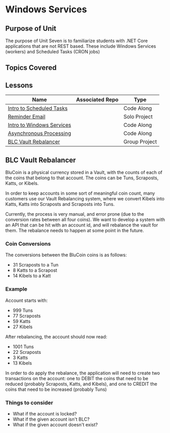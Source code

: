 # Windows Services

## Purpose of Unit

The purpose of Unit Seven is to familiarize students with .NET Core applications that are not REST based. These include Windows Services (workers) and Scheduled Tasks (CRON jobs)

## Topics Covered

## Lessons

| Name | Associated Repo | Type |
|------|-----------------|------|
| [Intro to Scheduled Tasks](<!-- TODO -->) | <!-- TODO --> | Code Along |
| [Reminder Email](<!-- TODO -->) | <!-- TODO --> | Solo Project |
| [Intro to Windows Services](<!-- TODO -->) | <!-- TODO --> | Code Along |
| [Asynchronous Processing](<!-- TODO -->) | <!-- TODO --> | Code Along |
| [BLC Vault Rebalancer](<!-- TODO -->) | <!-- TODO --> | Group Project |

## BLC Vault Rebalancer

BluCoin is a physical currency stored in a Vault, with the counts of each of the coins that belong to that account. The coins can be Tuns, Scraposts, Katts, or Kibels.

In order to keep accounts in some sort of meaningful coin count, many customers use our Vault Rebalancing system, where we convert Kibels into Katts, Katts into Scraposts and Scraposts into Tuns.

Currently, the process is very manual, and error prone (due to the conversion rates between all four coins). We want to develop a system with an API that can be hit with an account id, and will rebalance the vault for them. The rebalance needs to happen at some point in the future.

### Coin Conversions

The conversions between the BluCoin coins is as follows:

- 31 Scraposts to a Tun
- 8 Katts to a Scrapost
- 14 Kibels to a Katt

### Example

Account starts with:

- 999 Tuns
- 77 Scraposts
- 59 Katts
- 27 Kibels

After rebalancing, the account should now read:

- 1001 Tuns
- 22 Scraposts
- 3 Katts
- 13 Kibels

In order to do apply the rebalance, the application will need to create two transactions on the account: one to DEBIT the coins that need to be reduced (probably Scraposts, Katts, and Kibels), and one to CREDIT the coins that need to be increased (probably Tuns)

### Things to consider

- What if the account is locked?
- What if the given account isn't BLC?
- What if the given account doesn't exist?
